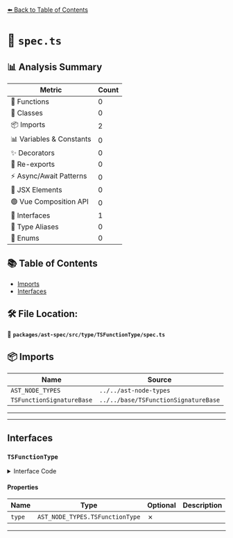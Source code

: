 [⬅️ Back to Table of Contents](../../../../../index.md)

# 📄 `spec.ts`

## 📊 Analysis Summary

| Metric | Count |
|--------|-------|
| 🔧 Functions | 0 |
| 🧱 Classes | 0 |
| 📦 Imports | 2 |
| 📊 Variables & Constants | 0 |
| ✨ Decorators | 0 |
| 🔄 Re-exports | 0 |
| ⚡ Async/Await Patterns | 0 |
| 💠 JSX Elements | 0 |
| 🟢 Vue Composition API | 0 |
| 📐 Interfaces | 1 |
| 📑 Type Aliases | 0 |
| 🎯 Enums | 0 |

## 📚 Table of Contents

- [Imports](#imports)
- [Interfaces](#interfaces)

## 🛠️ File Location:
📂 **`packages/ast-spec/src/type/TSFunctionType/spec.ts`**

## 📦 Imports

| Name | Source |
|------|--------|
| `AST_NODE_TYPES` | `../../ast-node-types` |
| `TSFunctionSignatureBase` | `../../base/TSFunctionSignatureBase` |


---


---

## Interfaces

### `TSFunctionType`

<details><summary>Interface Code</summary>

```ts
export interface TSFunctionType extends TSFunctionSignatureBase {
  type: AST_NODE_TYPES.TSFunctionType;
}
```
</details>

#### Properties

| Name | Type | Optional | Description |
|------|------|----------|-------------|
| `type` | `AST_NODE_TYPES.TSFunctionType` | ✗ |  |


---